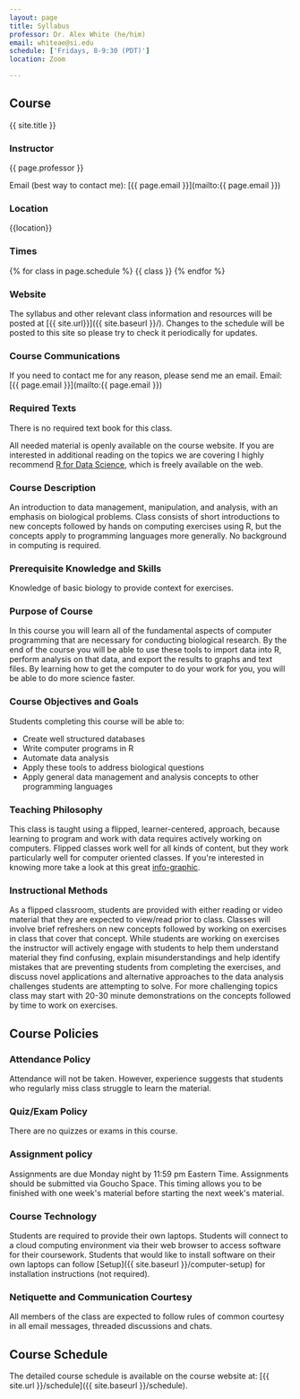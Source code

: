 ```yaml
---
layout: page
title: Syllabus
professor: Dr. Alex White (he/him)
email: whiteae@si.edu
schedule: ['Fridays, 8-9:30 (PDT)']
location: Zoom

---
```


## Course

{{ site.title }}


### Instructor

{{ page.professor }}

Email (best way to contact me):
[{{ page.email }}](mailto:{{ page.email }})


### Location

{{location}}

### Times

{% for class in page.schedule %}
  {{ class }}
{% endfor %}


### Website

The syllabus and other relevant class information and resources will be posted
at [{{ site.url}}]({{ site.baseurl }}/). Changes to the schedule will be posted to this 
site so please try to check it periodically for updates.


### Course Communications

If you need to contact me for any reason, please send me an email.
Email: [{{ page.email }}](mailto:{{ page.email }})


### Required Texts

There is no required text book for this class.

All needed material is openly available on the course website. If you are
interested in additional reading on the topics we are covering I highly
recommend [R for Data Science](https://r4ds.had.co.nz/), which is freely
available on the web.


### Course Description

An introduction to data management, manipulation, and analysis, with an emphasis
on biological problems. Class consists of short introductions to new concepts
followed by hands on computing exercises using R, but the concepts
apply to programming languages more generally. No background in
computing is required.


### Prerequisite Knowledge and Skills

Knowledge of basic biology to provide context for exercises.


### Purpose of Course

In this course you will learn all of the fundamental aspects of computer
programming that are necessary for conducting biological research. By the end of
the course you will be able to use these tools to import data into R, perform
analysis on that data, and export the results to graphs and text files. By learning how to get the computer to do your work for you, you will be able to do more science faster.


### Course Objectives and Goals

Students completing this course will be able to:

* Create well structured databases
* Write computer programs in R
* Automate data analysis
* Apply these tools to address biological questions
* Apply general data management and analysis concepts to other programming
  languages


### Teaching Philosophy

This class is taught using a flipped, learner-centered, approach, because
learning to program and work with data requires actively working on
computers. Flipped classes work well for all kinds of content, but they
work particularly well for computer oriented classes. If you're interested in
knowing more take a look at this great
[info-graphic](https://www.knewton.com/flipped-classroom-2/).


### Instructional Methods

As a flipped classroom, students are provided with either reading or video
material that they are expected to view/read prior to class. Classes will
involve brief refreshers on new concepts followed by working on exercises in
class that cover that concept. While students are working on exercises the
instructor will actively engage with students to help them understand material
they find confusing, explain misunderstandings and help identify mistakes that
are preventing students from completing the exercises, and discuss novel
applications and alternative approaches to the data analysis challenges students
are attempting to solve. For more challenging topics class may start with 20-30
minute demonstrations on the concepts followed by time to work on exercises.


## Course Policies


### Attendance Policy

Attendance will not be taken. However, experience suggests that students who regularly 
miss class struggle to learn the material.


### Quiz/Exam Policy

There are no quizzes or exams in this course.


### Assignment policy

Assignments are due Monday night by 11:59 pm Eastern Time. Assignments should be
submitted via Goucho Space. This timing allows you to be finished with one week's material before starting the next week's material.


### Course Technology

Students are required to provide their own laptops. Students will connect to a cloud 
computing environment via their web browser to access software for their coursework. 
Students that would like to install software on their own laptops can follow [Setup]({{ site.baseurl }}/computer-setup) for installation instructions (not required). 


### Netiquette and Communication Courtesy

All members of the class are expected to follow rules of common
courtesy in all email messages, threaded discussions and chats.


## Course Schedule

The detailed course schedule is available on the course website at:
[{{ site.url }}/schedule]({{ site.baseurl }}/schedule).

